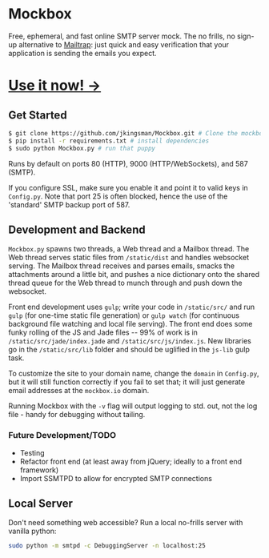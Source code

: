 # Mockbox
Free, ephemeral, and fast online SMTP server mock. The no frills, no sign-up alternative to [Mailtrap](https://mailtrap.io/): just quick and easy verification that your application is sending the emails you expect.

# [Use it now! →](https://mockbox.io)

## Get Started
```bash
$ git clone https://github.com/jkingsman/Mockbox.git # Clone the mockbox repo
$ pip install -r requirements.txt # install dependencies
$ sudo python Mockbox.py # run that puppy
```

Runs by default on ports 80 (HTTP), 9000 (HTTP/WebSockets), and 587 (SMTP).

If you configure SSL, make sure you enable it and point it to valid keys in `Config.py`. Note that port 25 is often blocked, hence the use of the 'standard' SMTP backup port of 587.

## Development and Backend
`Mockbox.py` spawns two threads, a Web thread and a Mailbox thread. The Web thread serves static files from `/static/dist` and handles websocket serving. The Mailbox thread receives and parses emails, smacks the attachments around a little bit, and pushes a nice dictionary onto the shared thread queue for the Web thread to munch through and push down the websocket.

Front end development uses `gulp`; write your code in `/static/src/` and run `gulp` (for one-time static file generation) or `gulp watch` (for continuous background file watching and local file serving). The front end does some funky rolling of the JS and Jade files -- 99% of work is in `/static/src/jade/index.jade` and `/static/src/js/index.js`. New libraries go in the `/static/src/lib` folder and should be uglified in the `js-lib` gulp task.

To customize the site to your domain name, change the `domain` in `Config.py`, but it will still function correctly if you fail to set that; it will just generate email addresses at the `mockbox.io` domain.

Running Mockbox with the `-v` flag will output logging to std. out, not the log file - handy for debugging without tailing.

### Future Development/TODO
* Testing
* Refactor front end (at least away from jQuery; ideally to a front end framework)
* Import SSMTPD to allow for encrypted SMTP connections

## Local Server
Don't need something web accessible? Run a local no-frills server with vanilla python:
```bash
sudo python -m smtpd -c DebuggingServer -n localhost:25
```
